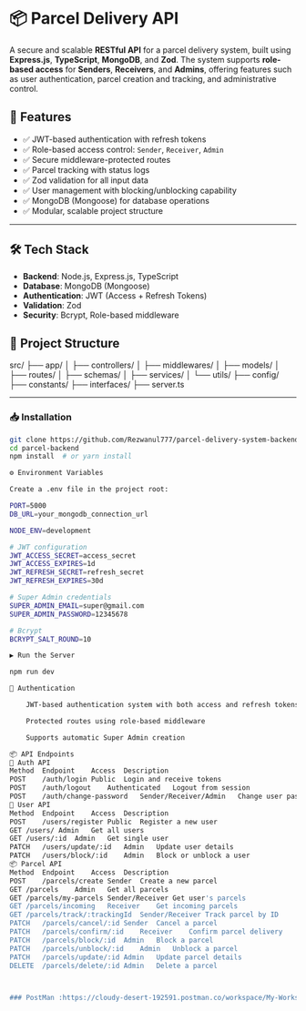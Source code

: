 # 📦 Parcel Delivery API

A secure and scalable **RESTful API** for a parcel delivery system, built using **Express.js**, **TypeScript**, **MongoDB**, and **Zod**. The system supports **role-based access** for **Senders**, **Receivers**, and **Admins**, offering features such as user authentication, parcel creation and tracking, and administrative control.


## 🚀 Features

- ✅ JWT-based authentication with refresh tokens
- ✅ Role-based access control: `Sender`, `Receiver`, `Admin`
- ✅ Secure middleware-protected routes
- ✅ Parcel tracking with status logs
- ✅ Zod validation for all input data
- ✅ User management with blocking/unblocking capability
- ✅ MongoDB (Mongoose) for database operations
- ✅ Modular, scalable project structure

---

## 🛠️ Tech Stack

- **Backend**: Node.js, Express.js, TypeScript
- **Database**: MongoDB (Mongoose)
- **Authentication**: JWT (Access + Refresh Tokens)
- **Validation**: Zod
- **Security**: Bcrypt, Role-based middleware



## 📁 Project Structure

src/
├── app/
│ ├── controllers/
│ ├── middlewares/
│ ├── models/
│ ├── routes/
│ ├── schemas/
│ ├── services/
│ └── utils/
├── config/
├── constants/
├── interfaces/
├── server.ts


---


### 📥 Installation

```bash
git clone https://github.com/Rezwanul777/parcel-delivery-system-backend.git
cd parcel-backend
npm install  # or yarn install

⚙️ Environment Variables

Create a .env file in the project root:

PORT=5000
DB_URL=your_mongodb_connection_url

NODE_ENV=development

# JWT configuration
JWT_ACCESS_SECRET=access_secret
JWT_ACCESS_EXPIRES=1d
JWT_REFRESH_SECRET=refresh_secret
JWT_REFRESH_EXPIRES=30d

# Super Admin credentials
SUPER_ADMIN_EMAIL=super@gmail.com
SUPER_ADMIN_PASSWORD=12345678

# Bcrypt
BCRYPT_SALT_ROUND=10

▶️ Run the Server

npm run dev

🔐 Authentication

    JWT-based authentication system with both access and refresh tokens

    Protected routes using role-based middleware

    Supports automatic Super Admin creation

📦 API Endpoints
👤 Auth API
Method	Endpoint	Access	Description
POST	/auth/login	Public	Login and receive tokens
POST	/auth/logout	Authenticated	Logout from session
POST	/auth/change-password	Sender/Receiver/Admin	Change user password
👥 User API
Method	Endpoint	Access	Description
POST	/users/register	Public	Register a new user
GET	/users/	Admin	Get all users
GET	/users/:id	Admin	Get single user
PATCH	/users/update/:id	Admin	Update user details
PATCH	/users/block/:id	Admin	Block or unblock a user
📦 Parcel API
Method	Endpoint	Access	Description
POST	/parcels/create	Sender	Create a new parcel
GET	/parcels	Admin	Get all parcels
GET	/parcels/my-parcels	Sender/Receiver	Get user's parcels
GET	/parcels/incoming	Receiver	Get incoming parcels
GET	/parcels/track/:trackingId	Sender/Receiver	Track parcel by ID
PATCH	/parcels/cancel/:id	Sender	Cancel a parcel
PATCH	/parcels/confirm/:id	Receiver	Confirm parcel delivery
PATCH	/parcels/block/:id	Admin	Block a parcel
PATCH	/parcels/unblock/:id	Admin	Unblock a parcel
PATCH	/parcels/update/:id	Admin	Update parcel details
DELETE	/parcels/delete/:id	Admin	Delete a parcel



### PostMan :https://cloudy-desert-192591.postman.co/workspace/My-Workspace~7d753e5c-6d8b-4502-8ddc-9a82086c24b2/collection/19131499-d6ce6357-a467-4062-a032-2cda80a16cc5?action=share&creator=19131499

